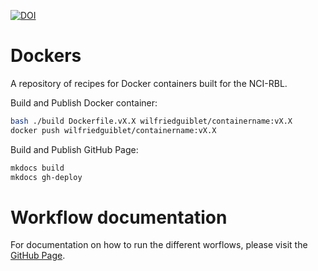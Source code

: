 [![DOI](https://zenodo.org/badge/576390595.svg)](https://zenodo.org/doi/10.5281/zenodo.10107622)



# Dockers


A repository of recipes for Docker containers built for the NCI-RBL.


Build and Publish Docker container:

```bash
bash ./build Dockerfile.vX.X wilfriedguiblet/containername:vX.X
docker push wilfriedguiblet/containername:vX.X
```

Build and Publish GitHub Page:

```bash
mkdocs build
mkdocs gh-deploy
```

# Workflow documentation

For documentation on how to run the different worflows, please visit the [GitHub Page](https://nci-rbl.github.io/Dockers/).
